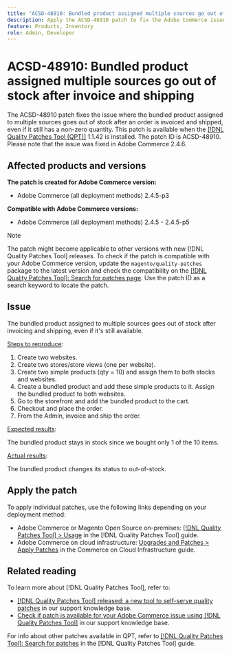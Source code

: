 ```yaml
---
title: "ACSD-48910: Bundled product assigned multiple sources go out of stock after invoice and shipping"
description: Apply the ACSD-48910 patch to fix the Adobe Commerce issue where the bundled product assigned to multiple sources goes out-of-stock after an order is invoiced and shipped, even if it still has a non-zero quantity.
feature: Products, Inventory
role: Admin, Developer
---
```

# ACSD-48910: Bundled product assigned multiple sources go out of stock after invoice and shipping

The ACSD-48910 patch fixes the issue where the bundled product assigned to multiple sources goes out of stock after an order is invoiced and shipped, even if it still has a non-zero quantity. This patch is available when the [[!DNL Quality Patches Tool (QPT)]](/help/announcements/adobe-commerce-announcements/magento-quality-patches-released-new-tool-to-self-serve-quality-patches.md) 1.1.42 is installed. The patch ID is ACSD-48910. Please note that the issue was fixed in Adobe Commerce 2.4.6.

## Affected products and versions

**The patch is created for Adobe Commerce version:**

* Adobe Commerce (all deployment methods) 2.4.5-p3

**Compatible with Adobe Commerce versions:**

* Adobe Commerce (all deployment methods) 2.4.5 - 2.4.5-p5

>[!NOTE]
>
>The patch might become applicable to other versions with new [!DNL Quality Patches Tool] releases. To check if the patch is compatible with your Adobe Commerce version, update the `magento/quality-patches` package to the latest version and check the compatibility on the [[!DNL Quality Patches Tool]: Search for patches page](https://experienceleague.adobe.com/tools/commerce-quality-patches/index.html). Use the patch ID as a search keyword to locate the patch.

## Issue

The bundled product assigned to multiple sources goes out of stock after invoicing and shipping, even if it's still available.

<u>Steps to reproduce</u>:

1. Create two websites.
1. Create two stores/store views (one per website).
1. Create two simple products (qty = 10) and assign them to both stocks and websites.
1. Create a bundled product and add these simple products to it. Assign the bundled product to both websites.
1. Go to the storefront and add the bundled product to the cart.
1. Checkout and place the order.
1. From the Admin, invoice and ship the order.

<u>Expected results</u>:

The bundled product stays in stock since we bought only 1 of the 10 items.

<u>Actual results</u>:

The bundled product changes its status to out-of-stock.

## Apply the patch

To apply individual patches, use the following links depending on your deployment method:

* Adobe Commerce or Magento Open Source on-premises: [[!DNL Quality Patches Tool] > Usage](https://experienceleague.adobe.com/docs/commerce-operations/tools/quality-patches-tool/usage.html) in the [!DNL Quality Patches Tool] guide.
* Adobe Commerce on cloud infrastructure: [Upgrades and Patches > Apply Patches](https://experienceleague.adobe.com/docs/commerce-cloud-service/user-guide/develop/upgrade/apply-patches.html) in the Commerce on Cloud Infrastructure guide.

## Related reading

To learn more about [!DNL Quality Patches Tool], refer to:

* [[!DNL Quality Patches Tool] released: a new tool to self-serve quality patches](/help/announcements/adobe-commerce-announcements/magento-quality-patches-released-new-tool-to-self-serve-quality-patches.md) in our support knowledge base.
* [Check if patch is available for your Adobe Commerce issue using [!DNL Quality Patches Tool]](/help/support-tools/patches-available-in-qpt-tool/check-patch-for-magento-issue-with-magento-quality-patches.md) in our support knowledge base.

For info about other patches available in QPT, refer to [[!DNL Quality Patches Tool]: Search for patches](https://experienceleague.adobe.com/tools/commerce-quality-patches/index.html) in the [!DNL Quality Patches Tool] guide.
